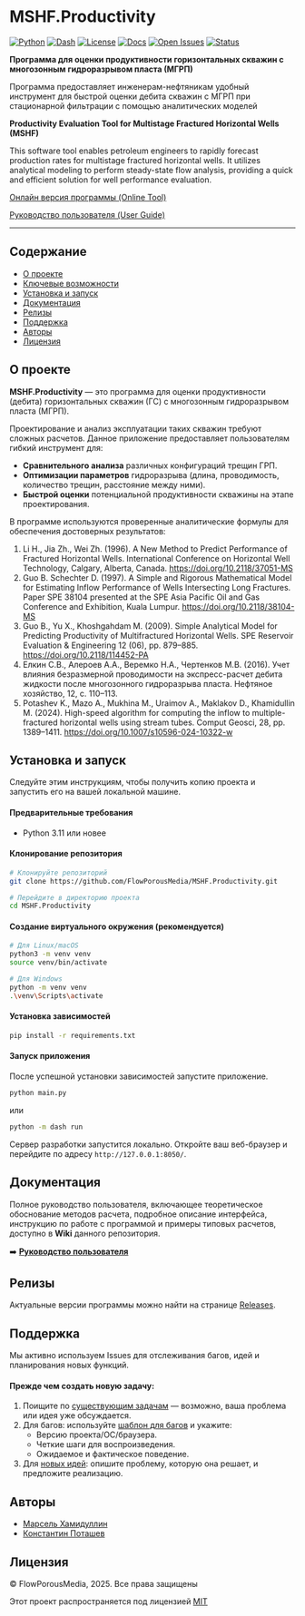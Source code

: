 # MSHF.Productivity

[![Python](https://img.shields.io/badge/Python-3.11%2B-blue?logo=python)](https://www.python.org/)
[![Dash](https://img.shields.io/badge/Dash-3.2%2B-010101?logo=plotly)](https://dash.plotly.com/)
[![License](https://img.shields.io/badge/License-MIT-green.svg)](https://opensource.org/licenses/MIT)
[![Docs](https://img.shields.io/badge/User_Guide-Wiki-blue?logo=github)](https://github.com/FlowPorousMedia/MSHF.Productivity/wiki)
[![Open Issues](https://img.shields.io/github/issues-raw/FlowPorousMedia/MSHF.Productivity?color=0088ff)](https://github.com/FlowPorousMedia/MSHF.Productivity/issues)
[![Status](https://img.shields.io/badge/Status-Beta-brightgreen)]()

**Программа для оценки продуктивности горизонтальных скважин с многозонным гидроразрывом пласта (МГРП)**

Программа предоставляет инженерам-нефтяникам удобный инструмент для быстрой оценки дебита скважин 
с МГРП при стационарной фильтрации с помощью аналитических моделей

**Productivity Evaluation Tool for Multistage Fractured Horizontal Wells (MSHF)**

This software tool enables petroleum engineers to rapidly forecast production rates for multistage 
fractured horizontal wells. It utilizes analytical modeling to perform steady-state flow analysis, 
providing a quick and efficient solution for well performance evaluation.

[Онлайн версия программы (Online Tool)](https://mshfproductivity.up.railway.app/)

[Руководство пользователя (User Guide)](https://github.com/FlowPorousMedia/MSHF.Productivity/wiki)

---

## Содержание

* [О проекте](#о-проекте)
* [Ключевые возможности](#ключевые-возможности)
* [Установка и запуск](#установка-и-запуск)
* [Документация](#документация)
* [Релизы](#релизы)
* [Поддержка](#поддержка)
* [Авторы](#авторы)
* [Лицензия](#лицензия)

## О проекте

**MSHF.Productivity** — это программа для оценки продуктивности (дебита) горизонтальных скважин (ГС) с многозонным гидроразрывом пласта (МГРП).

Проектирование и анализ эксплуатации таких скважин требуют сложных расчетов. Данное приложение предоставляет пользователям гибкий инструмент для:
-   **Сравнительного анализа** различных конфигураций трещин ГРП.
-   **Оптимизации параметров** гидроразрыва (длина, проводимость, количество трещин, расстояние между ними).
-   **Быстрой оценки** потенциальной продуктивности скважины на этапе проектирования.

В программе используются проверенные аналитические формулы для обеспечения достоверных результатов:
1. Li H., Jia Zh., Wei Zh. (1996). A New Method to Predict Performance of Fractured Horizontal Wells. International Conference on Horizontal Well Technology, Calgary, Alberta, Canada. https://doi.org/10.2118/37051-MS
2. Guo B. Schechter D. (1997). A Simple and Rigorous Mathematical Model for Estimating Inflow Performance of Wells Intersecting Long Fractures. Paper SPE 38104 presented at the SPE Asia Pacific Oil and Gas Conference and Exhibition, Kuala Lumpur. https://doi.org/10.2118/38104-MS
3. Guo B., Yu X., Khoshgahdam M. (2009). Simple Analytical Model for Predicting Productivity of Multifractured Horizontal Wells. SPE Reservoir Evaluation & Engineering 12 (06), pp. 879–885. https://doi.org/10.2118/114452-PA
4. Елкин С.В., Алероев А.А., Веремко Н.А., Чертенков М.В. (2016). Учет влияния безразмерной проводимости на экспресс-расчет дебита жидкости после многозонного гидроразрыва пласта. Нефтяное хозяйство, 12, с. 110–113.
5. Potashev K., Mazo A., Mukhina M., Uraimov A., Maklakov D., Khamidullin M. (2024). High-speed algorithm for computing the inflow to multiple-fractured horizontal wells using stream tubes. Comput Geosci, 28, pp. 1389–1411. https://doi.org/10.1007/s10596-024-10322-w



## Установка и запуск

Следуйте этим инструкциям, чтобы получить копию проекта и запустить его на вашей локальной машине.

#### Предварительные требования

*   Python 3.11 или новее

#### Клонирование репозитория

```bash
# Клонируйте репозиторий
git clone https://github.com/FlowPorousMedia/MSHF.Productivity.git

# Перейдите в директорию проекта
cd MSHF.Productivity
```

#### Создание виртуального окружения (рекомендуется)

```bash
# Для Linux/macOS
python3 -m venv venv
source venv/bin/activate

# Для Windows
python -m venv venv
.\venv\Scripts\activate
```

#### Установка зависимостей

```bash
pip install -r requirements.txt
```

#### Запуск приложения

После успешной установки зависимостей запустите приложение.

```bash
python main.py
```

или

```bash
python -m dash run
```

Сервер разработки запустится локально. Откройте ваш веб-браузер и перейдите по адресу `http://127.0.0.1:8050/`.

## Документация 
Полное руководство пользователя, включающее теоретическое обоснование методов расчета, подробное описание интерфейса, 
инструкцию по работе с программой и примеры типовых расчетов, доступно в **Wiki** данного репозитория.

➡️ **[Руководство пользователя](https://github.com/FlowPorousMedia/MSHF.Productivity/wiki)**

## Релизы

Актуальные версии программы можно найти на странице [Releases](https://github.com/FlowPorousMedia/MSHF.Productivity/releases).

## Поддержка

Мы активно используем Issues для отслеживания багов, идей и планирования новых функций.

#### Прежде чем создать новую задачу:

1.  Поищите по [существующим задачам](https://github.com/FlowPorousMedia/MSHF.Productivity/issues) — возможно, ваша проблема или идея уже обсуждается.
2.  Для багов: используйте [шаблон для багов](#) и укажите:
    *   Версию проекта/ОС/браузера.
    *   Четкие шаги для воспроизведения.
    *   Ожидаемое и фактическое поведение.
3.  Для [новых идей](https://github.com/FlowPorousMedia/MSHF.Productivity/issues/new): опишите проблему, которую она решает, и предложите реализацию.


## Авторы
*   [Марсель Хамидуллин](https://www.researchgate.net/profile/Marsel-Khamidullin)
*   [Константин Поташев](https://www.researchgate.net/profile/Konstantin-Potashev)

## Лицензия

© FlowPorousMedia, 2025. Все права защищены

Этот проект распространяется под лицензией [MIT](LICENSE)
